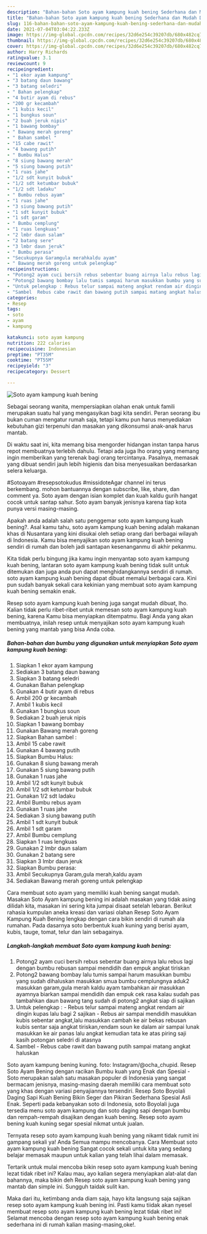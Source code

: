 ```yaml
---
description: "Bahan-bahan Soto ayam kampung kuah bening Sederhana dan Mudah Dibuat"
title: "Bahan-bahan Soto ayam kampung kuah bening Sederhana dan Mudah Dibuat"
slug: 116-bahan-bahan-soto-ayam-kampung-kuah-bening-sederhana-dan-mudah-dibuat
date: 2021-07-04T03:04:22.233Z
image: https://img-global.cpcdn.com/recipes/32d6e254c39207db/680x482cq70/soto-ayam-kampung-kuah-bening-foto-resep-utama.jpg
thumbnail: https://img-global.cpcdn.com/recipes/32d6e254c39207db/680x482cq70/soto-ayam-kampung-kuah-bening-foto-resep-utama.jpg
cover: https://img-global.cpcdn.com/recipes/32d6e254c39207db/680x482cq70/soto-ayam-kampung-kuah-bening-foto-resep-utama.jpg
author: Harry Richards
ratingvalue: 3.1
reviewcount: 9
recipeingredient:
- "1 ekor ayam kampung"
- "3 batang daun bawang"
- "3 batang seledri"
- " Bahan pelengkap"
- "4 butir ayam di rebus"
- "200 gr kecambah"
- "1 kubis kecil"
- "1 bungkus soun"
- "2 buah jeruk nipis"
- "1 bawang bombay"
- " Bawang merah goreng"
- " Bahan sambel "
- "15 cabe rawit"
- "4 bawang putih"
- " Bumbu Halus"
- "8 siung bawang merah"
- "5 siung bawang putih"
- "1 ruas jahe"
- "1/2 sdt kunyit bubuk"
- "1/2 sdt ketumbar bubuk"
- "1/2 sdt ladaku"
- " Bumbu rebus ayam"
- "1 ruas jahe"
- "3 siung bawang putih"
- "1 sdt kunyit bubuk"
- "1 sdt garam"
- " Bumbu cemplung"
- "1 ruas lengkuas"
- "2 lmbr daun salam"
- "2 batang sere"
- "3 lmbr daun jeruk"
- " Bumbu perasa"
- "Secukupnya Garamgula merahkaldu ayam"
- " Bawang merah goreng untuk pelengkap"
recipeinstructions:
- "Potong2 ayam cuci bersih rebus sebentar buang airnya lalu rebus lagi dengan bumbu rebusan sampai mendidih dan empuk angkat tiriskan"
- "Potong2 bawang bombay lalu tumis sampai harum masukkan bumbu yang sudah dihaluskan masukkan smua bumbu cemplungnya aduk2 masukkan garam,gula merah kaldu ayam tambahkan air masukkan ayamnya biarkan sampai mendidih dan empuk cek rasa kalau sudah pas tambahkan daun bawang tang sudah di potong2 angkat siap di sajikan"
- "Untuk pelengkap : Rebus telur sampai mateng angkat rendam air dingin kupas lalu bagi 2 sajikan Rebus air sampai mendidih masukkan kubis sebentar angkat,lalu masukkan cambah ke air bekas rebusan kubis sentar saja angkat tiriskan,rendam soun ke dalam air sampai lunak masukkan ke air panas lalu angkat kemudian tata ke atas piring saji kasih potongan seledri di atasnya"
- "Sambel  Rebus cabe rawit dan bawang putih sampai matang angkat haluskan"
categories:
- Resep
tags:
- soto
- ayam
- kampung

katakunci: soto ayam kampung 
nutrition: 222 calories
recipecuisine: Indonesian
preptime: "PT35M"
cooktime: "PT55M"
recipeyield: "3"
recipecategory: Dessert

---
```



![Soto ayam kampung kuah bening](https://img-global.cpcdn.com/recipes/32d6e254c39207db/680x482cq70/soto-ayam-kampung-kuah-bening-foto-resep-utama.jpg)

Sebagai seorang wanita, mempersiapkan olahan enak untuk famili merupakan suatu hal yang mengasyikan bagi kita sendiri. Peran seorang ibu bukan cuman mengatur rumah saja, tetapi kamu pun harus menyediakan kebutuhan gizi terpenuhi dan masakan yang dikonsumsi anak-anak harus mantab.

Di waktu  saat ini, kita memang bisa mengorder hidangan instan tanpa harus repot membuatnya terlebih dahulu. Tetapi ada juga lho orang yang memang ingin memberikan yang terenak bagi orang tercintanya. Pasalnya, memasak yang dibuat sendiri jauh lebih higienis dan bisa menyesuaikan berdasarkan selera keluarga. 

#Sotoayam #resepsotokudus #missidoteAgar channel ini terus berkembang. mohon bantuannya dengan subscribe, like, share, dan comment ya. Soto ayam dengan isian komplet dan kuah kaldu gurih hangat cocok untuk santap sahur. Soto ayam banyak jenisnya karena tiap kota punya versi masing-masing.

Apakah anda adalah salah satu penggemar soto ayam kampung kuah bening?. Asal kamu tahu, soto ayam kampung kuah bening adalah makanan khas di Nusantara yang kini disukai oleh setiap orang dari berbagai wilayah di Indonesia. Kamu bisa menyajikan soto ayam kampung kuah bening sendiri di rumah dan boleh jadi santapan kesenanganmu di akhir pekanmu.

Kita tidak perlu bingung jika kamu ingin menyantap soto ayam kampung kuah bening, lantaran soto ayam kampung kuah bening tidak sulit untuk ditemukan dan juga anda pun dapat menghidangkannya sendiri di rumah. soto ayam kampung kuah bening dapat dibuat memalui berbagai cara. Kini pun sudah banyak sekali cara kekinian yang membuat soto ayam kampung kuah bening semakin enak.

Resep soto ayam kampung kuah bening juga sangat mudah dibuat, lho. Kalian tidak perlu ribet-ribet untuk memesan soto ayam kampung kuah bening, karena Kamu bisa menyiapkan ditempatmu. Bagi Anda yang akan membuatnya, inilah resep untuk menyajikan soto ayam kampung kuah bening yang mantab yang bisa Anda coba.

<!--inarticleads1-->

##### Bahan-bahan dan bumbu yang digunakan untuk menyiapkan Soto ayam kampung kuah bening:

1. Siapkan 1 ekor ayam kampung
1. Sediakan 3 batang daun bawang
1. Siapkan 3 batang seledri
1. Gunakan  Bahan pelengkap
1. Gunakan 4 butir ayam di rebus
1. Ambil 200 gr kecambah
1. Ambil 1 kubis kecil
1. Gunakan 1 bungkus soun
1. Sediakan 2 buah jeruk nipis
1. Siapkan 1 bawang bombay
1. Gunakan  Bawang merah goreng
1. Siapkan  Bahan sambel :
1. Ambil 15 cabe rawit
1. Gunakan 4 bawang putih
1. Siapkan  Bumbu Halus:
1. Gunakan 8 siung bawang merah
1. Gunakan 5 siung bawang putih
1. Gunakan 1 ruas jahe
1. Ambil 1/2 sdt kunyit bubuk
1. Ambil 1/2 sdt ketumbar bubuk
1. Gunakan 1/2 sdt ladaku
1. Ambil  Bumbu rebus ayam
1. Gunakan 1 ruas jahe
1. Sediakan 3 siung bawang putih
1. Ambil 1 sdt kunyit bubuk
1. Ambil 1 sdt garam
1. Ambil  Bumbu cemplung
1. Siapkan 1 ruas lengkuas
1. Gunakan 2 lmbr daun salam
1. Gunakan 2 batang sere
1. Siapkan 3 lmbr daun jeruk
1. Siapkan  Bumbu perasa:
1. Ambil Secukupnya Garam,gula merah,kaldu ayam
1. Sediakan  Bawang merah goreng untuk pelengkap


Cara membuat soto ayam yang memiliki kuah bening sangat mudah. Masakan Soto Ayam kampung bening ini adalah masakan yang tidak asing dilidah kita, masakan ini sering kita jumpai disaat setelah lebaran. Berikut rahasia kumpulan aneka kreasi dan variasi olahan Resep Soto Ayam Kampung Kuah Bening lengkap dengan cara bikin sendiri di rumah ala rumahan. Pada dasarnya soto berbentuk kuah kuning yang berisi ayam, kubis, tauge, tomat, telur dan lain sebagainya. 

<!--inarticleads2-->

##### Langkah-langkah membuat Soto ayam kampung kuah bening:

1. Potong2 ayam cuci bersih rebus sebentar buang airnya lalu rebus lagi dengan bumbu rebusan sampai mendidih dan empuk angkat tiriskan
1. Potong2 bawang bombay lalu tumis sampai harum masukkan bumbu yang sudah dihaluskan masukkan smua bumbu cemplungnya aduk2 masukkan garam,gula merah kaldu ayam tambahkan air masukkan ayamnya biarkan sampai mendidih dan empuk cek rasa kalau sudah pas tambahkan daun bawang tang sudah di potong2 angkat siap di sajikan
1. Untuk pelengkap : - Rebus telur sampai mateng angkat rendam air dingin kupas lalu bagi 2 sajikan - Rebus air sampai mendidih masukkan kubis sebentar angkat,lalu masukkan cambah ke air bekas rebusan kubis sentar saja angkat tiriskan,rendam soun ke dalam air sampai lunak masukkan ke air panas lalu angkat kemudian tata ke atas piring saji kasih potongan seledri di atasnya
1. Sambel  - Rebus cabe rawit dan bawang putih sampai matang angkat haluskan


Soto ayam kampung bening kuning. foto: Instagram/@ocha_chupid. Resep Soto Ayam Bening dengan racikan Bumbu kuah yang Enak dan Spesial - Soto merupakan salah satu masakan populer di Indonesia yang sangat bermacam jenisnya, masing-masing daerah memiliki cara membuat soto yang khas dengan variasi penyajiannya tersendiri. Resep Soto Boyolali Daging Sapi Kuah Bening Bikin Seger dan Pikiran Sederhana Spesial Asli Enak. Seperti pada kebanyakan soto di Indonesia, soto Boyolali juga tersedia menu soto ayam kampung dan soto daging sapi dengan bumbu dan rempah-rempah disajikan dengan kuah bening. Resep soto ayam bening kuah kuning segar spesial nikmat untuk jualan. 

Ternyata resep soto ayam kampung kuah bening yang nikamt tidak rumit ini gampang sekali ya! Anda Semua mampu mencobanya. Cara Membuat soto ayam kampung kuah bening Sangat cocok sekali untuk kita yang sedang belajar memasak maupun untuk kalian yang telah lihai dalam memasak.

Tertarik untuk mulai mencoba bikin resep soto ayam kampung kuah bening lezat tidak ribet ini? Kalau mau, ayo kalian segera menyiapkan alat-alat dan bahannya, maka bikin deh Resep soto ayam kampung kuah bening yang mantab dan simple ini. Sungguh taidak sulit kan. 

Maka dari itu, ketimbang anda diam saja, hayo kita langsung saja sajikan resep soto ayam kampung kuah bening ini. Pasti kamu tiidak akan nyesel membuat resep soto ayam kampung kuah bening lezat tidak ribet ini! Selamat mencoba dengan resep soto ayam kampung kuah bening enak sederhana ini di rumah kalian masing-masing,oke!.

